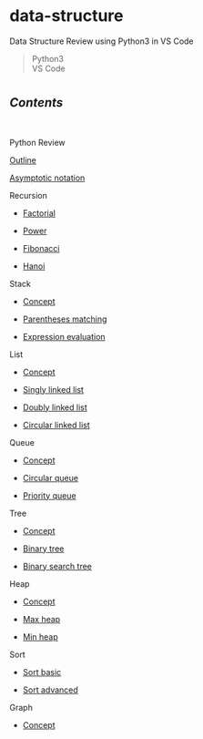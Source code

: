 # data-structure

Data Structure Review using Python3 in VS Code

> Python3 <br/>
> VS Code

#

## **_Contents_**

<br/>

Python Review

[Outline](https://github.com/ding-co/data-structure/blob/main/outline/Outline.md)

[Asymptotic notation](https://github.com/ding-co/data-structure/blob/main/asymptotic-notation/Asymptotic-notation.md)

Recursion

- [Factorial](https://github.com/ding-co/data-structure/blob/main/recursion/Factorial.md)

- [Power](https://github.com/ding-co/data-structure/blob/main/recursion/Power.md)

- [Fibonacci](https://github.com/ding-co/data-structure/blob/main/recursion/Fibonacci.md)

- [Hanoi](https://github.com/ding-co/data-structure/blob/main/recursion/Hanoi.md)

Stack

- [Concept](https://github.com/ding-co/data-structure/blob/main/stack/Stack-concept.md)

- [Parentheses matching](https://github.com/ding-co/data-structure/blob/main/stack/Parentheses-matching.md)

- [Expression evaluation](https://github.com/ding-co/data-structure/blob/main/stack/Expression-evaluation.md)

List

- [Concept](https://github.com/ding-co/data-structure/blob/main/list/Concept.md)

- [Singly linked list](https://github.com/ding-co/data-structure/blob/main/list/Singly-linked-list.md)

- [Doubly linked list](https://github.com/ding-co/data-structure/blob/main/list/Doubly-linked-list.md)

- [Circular linked list](https://github.com/ding-co/data-structure/blob/main/list/Circular-linked-list.md)

Queue

- [Concept](https://github.com/ding-co/data-structure/blob/main/queue/Concept.md)

- [Circular queue](https://github.com/ding-co/data-structure/blob/main/queue/Circular-queue.md)

- [Priority queue](https://github.com/ding-co/data-structure/blob/main/queue/Priority-queue.md)

Tree

- [Concept](https://github.com/ding-co/data-structure/blob/main/tree/Concept.md)

- [Binary tree](https://github.com/ding-co/data-structure/blob/main/tree/Binary-tree.md)

- [Binary search tree](https://github.com/ding-co/data-structure/blob/main/tree/Binary-search-tree.md)

Heap

- [Concept](https://github.com/ding-co/data-structure/blob/main/heap/Concept.md)

- [Max heap](https://github.com/ding-co/data-structure/blob/main/heap/Max-heap.md)

- [Min heap](https://github.com/ding-co/data-structure/blob/main/heap/Min-heap.md)

Sort

- [Sort basic](https://github.com/ding-co/data-structure/blob/main/sort/Sort-basic.md)

- [Sort advanced](https://github.com/ding-co/data-structure/blob/main/sort/Sort-advanced.md)

Graph

- [Concept](https://github.com/ding-co/data-structure/blob/main/graph/Concept.md)
